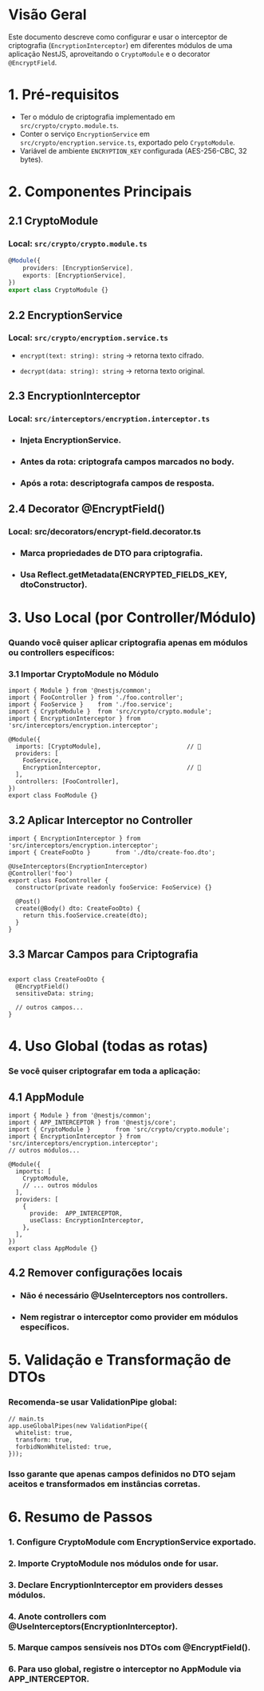 # Visão Geral

Este documento descreve como configurar e usar o interceptor de criptografia (`EncryptionInterceptor`) em diferentes módulos de uma aplicação NestJS, aproveitando o `CryptoModule` e o decorator `@EncryptField`.

# 1. Pré-requisitos

- Ter o módulo de criptografia implementado em `src/crypto/crypto.module.ts`.
- Conter o serviço `EncryptionService` em `src/crypto/encryption.service.ts`, exportado pelo `CryptoModule`.
- Variável de ambiente `ENCRYPTION_KEY` configurada (AES-256-CBC, 32 bytes).

# 2. Componentes Principais

## 2.1 CryptoModule

### Local: `src/crypto/crypto.module.ts`

```ts
@Module({
    providers: [EncryptionService],
    exports: [EncryptionService],
})
export class CryptoModule {}
```

## 2.2 EncryptionService

### Local: `src/crypto/encryption.service.ts`

- `encrypt(text: string): string` → retorna texto cifrado.

- `decrypt(data: string): string` → retorna texto original.

## 2.3 EncryptionInterceptor

### Local: `src/interceptors/encryption.interceptor.ts`

- ### Injeta EncryptionService.

- ### Antes da rota: criptografa campos marcados no body.

- ### Após a rota: descriptografa campos de resposta.

## 2.4 Decorator @EncryptField()

### Local: src/decorators/encrypt-field.decorator.ts

- ### Marca propriedades de DTO para criptografia.

- ### Usa Reflect.getMetadata(ENCRYPTED_FIELDS_KEY, dtoConstructor).

# 3. Uso Local (por Controller/Módulo)

### Quando você quiser aplicar criptografia apenas em módulos ou controllers específicos:

### 3.1 Importar CryptoModule no Módulo

```// Exemplo: FooModule
import { Module } from '@nestjs/common';
import { FooController } from './foo.controller';
import { FooService }    from './foo.service';
import { CryptoModule }  from 'src/crypto/crypto.module';
import { EncryptionInterceptor } from 'src/interceptors/encryption.interceptor';

@Module({
  imports: [CryptoModule],                        // 🔑
  providers: [
    FooService,
    EncryptionInterceptor,                        // 🔑
  ],
  controllers: [FooController],
})
export class FooModule {}
```

## 3.2 Aplicar Interceptor no Controller

```import { Controller, Post, Body, UseInterceptors } from '@nestjs/common';
import { EncryptionInterceptor } from 'src/interceptors/encryption.interceptor';
import { CreateFooDto }       from './dto/create-foo.dto';

@UseInterceptors(EncryptionInterceptor)
@Controller('foo')
export class FooController {
  constructor(private readonly fooService: FooService) {}

  @Post()
  create(@Body() dto: CreateFooDto) {
    return this.fooService.create(dto);
  }
}
```

## 3.3 Marcar Campos para Criptografia

```import { EncryptField } from 'src/decorators/encrypt-field.decorator';

export class CreateFooDto {
  @EncryptField()
  sensitiveData: string;

  // outros campos...
}
```

# 4. Uso Global (todas as rotas)

### Se você quiser criptografar em toda a aplicação:

## 4.1 AppModule

```
import { Module } from '@nestjs/common';
import { APP_INTERCEPTOR } from '@nestjs/core';
import { CryptoModule }       from 'src/crypto/crypto.module';
import { EncryptionInterceptor } from 'src/interceptors/encryption.interceptor';
// outros módulos...

@Module({
  imports: [
    CryptoModule,
    // ... outros módulos
  ],
  providers: [
    {
      provide:  APP_INTERCEPTOR,
      useClass: EncryptionInterceptor,
    },
  ],
})
export class AppModule {}
```

## 4.2 Remover configurações locais

- ### Não é necessário @UseInterceptors nos controllers.

- ### Nem registrar o interceptor como provider em módulos específicos.

# 5. Validação e Transformação de DTOs

### Recomenda-se usar ValidationPipe global:

```
// main.ts
app.useGlobalPipes(new ValidationPipe({
  whitelist: true,
  transform: true,
  forbidNonWhitelisted: true,
}));
```

### Isso garante que apenas campos definidos no DTO sejam aceitos e transformados em instâncias corretas.

# 6. Resumo de Passos

### 1. Configure CryptoModule com EncryptionService exportado.

### 2. Importe CryptoModule nos módulos onde for usar.

### 3. Declare EncryptionInterceptor em providers desses módulos.

### 4. Anote controllers com @UseInterceptors(EncryptionInterceptor).

### 5. Marque campos sensíveis nos DTOs com @EncryptField().

### 6. Para uso global, registre o interceptor no AppModule via APP_INTERCEPTOR.
